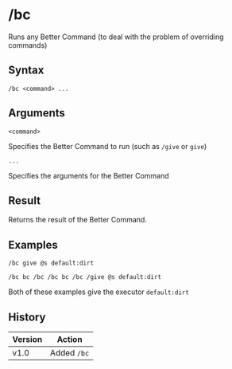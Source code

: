 # /bc

Runs any Better Command (to deal with the problem of overriding commands)

## Syntax

`/bc <command> ...`

## Arguments

`<command>`

Specifies the Better Command to run (such as `/give` or `give`)

`...`

Specifies the arguments for the Better Command

## Result

Returns the result of the Better Command.

## Examples

`/bc give @s default:dirt`

`/bc bc /bc /bc bc /bc /give @s default:dirt`

Both of these examples give the executor `default:dirt`

## History

| Version | Action      |
| ------- | ----------- |
| v1.0    | Added `/bc` |
